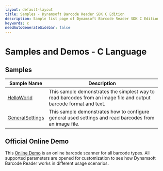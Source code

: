 ```yaml
---
layout: default-layout
title: Samples - Dynamsoft Barcode Reader SDK C Edition
description: Sample list page of Dynamsoft Barcode Reader SDK C Edition.
keywords: c
needAutoGenerateSidebar: false
---
```


# Samples and Demos - C Language


## Samples

| Sample Name | Description |
| --- | --- |
| <a href="https://github.com/Dynamsoft/barcode-reader-c-cpp-samples/tree/main/samples/C/HelloWorld" target="_blank">HelloWorld</a> | This sample demonstrates the simplest way to read barcodes from an image file and output barcode format and text. |
| <a href="https://github.com/Dynamsoft/barcode-reader-c-cpp-samples/tree/main/samples/C/GeneralSettings" target="_blank">GeneralSettings</a> | This sample demonstrates how to configure general used settings and read barcodes from an image file. |


## Official Online Demo
This <a href="https://demo.dynamsoft.com/barcode-reader/" target="_blank">Online Demo</a> is an online barcode scanner for all barcode types. All supported parameters are opened for customization to see how Dynamsoft Barcode Reader works in different usage scenarios. 
